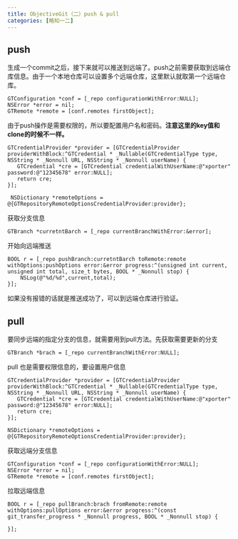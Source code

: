 ```yaml
---
title: ObjectiveGit（二）push & pull
categories: [略知一二]
---
```


## push
生成一个commit之后，接下来就可以推送到远端了。push之前需要获取到远端仓库信息。由于一个本地仓库可以设置多个远端仓库，这里默认就取第一个远端仓库。

```
GTConfiguration *conf = [_repo configurationWithError:NULL];
NSError *error = nil;
GTRemote *remote = [conf.remotes firstObject];
```

由于push操作是需要权限的，所以要配置用户名和密码。**注意这里的key值和clone的时候不一样。**

```
GTCredentialProvider *provider = [GTCredentialProvider providerWithBlock:^GTCredential * _Nullable(GTCredentialType type, NSString * _Nonnull URL, NSString * _Nonnull userName) {
   GTCredential *cre = [GTCredential credentialWithUserName:@"xporter" password:@"12345678" error:NULL];
   return cre;
}];

 NSDictionary *remoteOptions = @{GTRepositoryRemoteOptionsCredentialProvider:provider};
```   

获取分支信息

```
GTBranch *curretntBarch = [_repo currentBranchWithError:&error];
```

开始向远端推送

```
BOOL r = [_repo pushBranch:curretntBarch toRemote:remote withOptions:pushOptions error:&error progress:^(unsigned int current, unsigned int total, size_t bytes, BOOL * _Nonnull stop) {
    NSLog(@"%d/%d",current,total);
}];
```

如果没有报错的话就是推送成功了，可以到远端仓库进行验证。

## pull
要同步远端的指定分支的信息，就需要用到pull方法。先获取需要更新的分支

```
GTBranch *brach = [_repo currentBranchWithError:NULL];
```

pull 也是需要权限信息的，要设置用户信息

```
GTCredentialProvider *provider = [GTCredentialProvider providerWithBlock:^GTCredential * _Nullable(GTCredentialType type, NSString * _Nonnull URL, NSString * _Nonnull userName) {
   GTCredential *cre = [GTCredential credentialWithUserName:@"xporter" password:@"12345678" error:NULL];
   return cre;
}];

NSDictionary *remoteOptions = @{GTRepositoryRemoteOptionsCredentialProvider:provider};
```

获取远端分支信息

```
GTConfiguration *conf = [_repo configurationWithError:NULL];
NSError *error = nil;
GTRemote *remote = [conf.remotes firstObject];
```

拉取远端信息

```
BOOL r = [_repo pullBranch:brach fromRemote:remote withOptions:pullOptions error:&error progress:^(const git_transfer_progress * _Nonnull progress, BOOL * _Nonnull stop) {

}];
```
